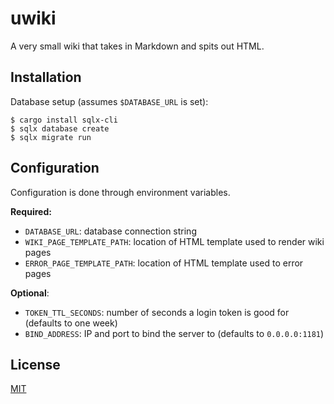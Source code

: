 # uwiki

A very small wiki that takes in Markdown and spits out HTML.

## Installation

Database setup (assumes `$DATABASE_URL` is set):
```
$ cargo install sqlx-cli
$ sqlx database create
$ sqlx migrate run
```

## Configuration

Configuration is done through environment variables.

**Required:**
* `DATABASE_URL`: database connection string
* `WIKI_PAGE_TEMPLATE_PATH`: location of HTML template used to render wiki pages
* `ERROR_PAGE_TEMPLATE_PATH`: location of HTML template used to error pages

**Optional**:
* `TOKEN_TTL_SECONDS`: number of seconds a login token is good for (defaults to one week)
* `BIND_ADDRESS`: IP and port to bind the server to (defaults to `0.0.0.0:1181`)

## License
[MIT](LICENSE.md)
